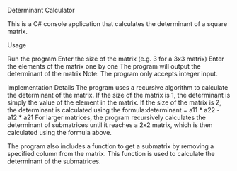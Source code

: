 Determinant Calculator


This is a C# console application that calculates the determinant of a square matrix.

Usage

Run the program
Enter the size of the matrix (e.g. 3 for a 3x3 matrix)
Enter the elements of the matrix one by one
The program will output the determinant of the matrix
Note: The program only accepts integer input.

Implementation Details
The program uses a recursive algorithm to calculate the determinant of the matrix. If the size of the matrix is 1, the determinant is simply the value of the element in the matrix. If the size of the matrix is 2, the determinant is calculated using the formula:determinant = a11 * a22 - a12 * a21
For larger matrices, the program recursively calculates the determinant of submatrices until it reaches a 2x2 matrix, which is then calculated using the formula above.

The program also includes a function to get a submatrix by removing a specified column from the matrix. This function is used to calculate the determinant of the submatrices.

